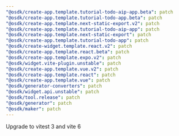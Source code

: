 ```yaml
---
"@osdk/create-app.template.tutorial-todo-aip-app.beta": patch
"@osdk/create-app.template.tutorial-todo-app.beta": patch
"@osdk/create-app.template.next-static-export.v2": patch
"@osdk/create-app.template.tutorial-todo-aip-app": patch
"@osdk/create-app.template.next-static-export": patch
"@osdk/create-app.template.tutorial-todo-app": patch
"@osdk/create-widget.template.react.v2": patch
"@osdk/create-app.template.react.beta": patch
"@osdk/create-app.template.expo.v2": patch
"@osdk/widget.vite-plugin.unstable": patch
"@osdk/create-app.template.vue.v2": patch
"@osdk/create-app.template.react": patch
"@osdk/create-app.template.vue": patch
"@osdk/generator-converters": patch
"@osdk/widget.api.unstable": patch
"@osdk/tool.release": patch
"@osdk/generator": patch
"@osdk/maker": patch
---
```


Upgrade to vitest 3 and vite 6
